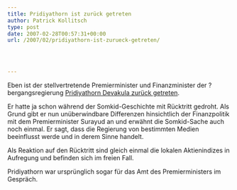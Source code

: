 ```yaml
---
title: Pridiyathorn ist zurück getreten
author: Patrick Kollitsch
type: post
date: 2007-02-28T00:57:31+00:00
url: /2007/02/pridiyathorn-ist-zurueck-getreten/




---
```

Eben ist der stellvertretende Premierminister und Finanzminister der ?bergangsregierung [Pridiyathorn Devakula zurück getreten][1]. 

Er hatte ja schon während der Somkid-Geschichte mit Rücktritt gedroht. Als Grund gibt er nun unüberwindbare Differenzen hinsichtlich der Finanzpolitik mit dem Premierminister Surayud an und erwähnt die Somkid-Sache auch noch einmal. Er sagt, dass die Regierung von bestimmten Medien beeinflusst werde und in derem Sinne handelt. 

Als Reaktion auf den Rücktritt sind gleich einmal die lokalen Aktienindizes in Aufregung und befinden sich im freien Fall. 

Pridiyathorn war ursprünglich sogar für das Amt des Premierministers im Gespräch.

 [1]: http://nationmultimedia.com/2007/02/28/headlines/headlines_30028120.php
